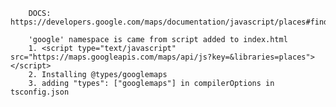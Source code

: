 
        DOCS: https://developers.google.com/maps/documentation/javascript/places#find_place_from_query

        'google' namespace is came from script added to index.html
        1. <script type="text/javascript" src="https://maps.googleapis.com/maps/api/js?key=&libraries=places"></script>
        2. Installing @types/googlemaps
        3. adding "types": ["googlemaps"] in compilerOptions in tsconfig.json
